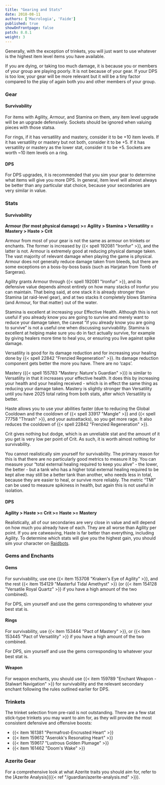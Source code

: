 ```yaml
---
title: "Gearing and Stats"
date: 2018-08-11
authors: ['Macrologia', 'Faide']
published: true
showOnFrontpage: false
patch: 8.0.1
weight: 3
---
```


Generally, with the exception of trinkets, you will just want to use whatever is the highest item level items you have available.

If you are dying, or taking too much damage, it is because you or members of your group are playing poorly. It is not because of your gear. If your DPS is too low, your gear will be more relevant but it will be a tiny factor compared to the play of again both you and other members of your group.

### Gear

#### Survivability

For items with Agility, Armour, and Stamina on them, any item level upgrade will be an upgrade defensively. Sockets should be ignored when valuing pieces with those statsa.

For rings, if it has versatility and mastery, consider it to be +10 item levels. If it has versatility or mastery but not both, consider it to be +5. If it has versatility or mastery as the lower stat, consider it to be +5. Sockets are worth ~10 item levels on a ring.

#### DPS

For DPS upgrades, it is recommended that you sim your gear to determine what items will give you more DPS. In general, item level will almost always be better than any particular stat choice, because your secondaries are very similar in value.

### Stats

#### Survivability

**Armour (for most physical damage) >= Agility > Stamina > Versatility = Mastery > Haste > Crit**

Armour from most of your gear is not the same as armour on trinkets or enchants. The former is increased by {{< spell 192081 "Ironfur" >}}, and the latter is not. Armour is extremely good at reducing physical damage taken. The vast majority of relevant damage when playing the game is physical. Armour does not generally reduce damage taken from bleeds, but there are some exceptions on a boss-by-boss basis (such as Harjatan from Tomb of Sargeras).

Agility grants Armour through {{< spell 192081 "Ironfur" >}}, and its defensive value depends almost entirely on how many stacks of Ironfur you can maintain. That being said, at one stack it is already stronger than Stamina (at raid-level gear), and at two stacks it completely blows Stamina (and Armour, for that matter) out of the water.

Stamina is excellent at increasing your Effective Health. Although this is not useful if you already know you are going to survive and merely want to reduce your damage taken, the caveat “if you already know you are going to survive” is not a useful one when discussing survivability. Stamina is excellent at helping make sure you do in fact actually survive, for example by giving healers more time to heal you, or ensuring you live against spike damage.

Versatility is good for its damage reduction and for increasing your healing done by {{< spell 22842 "Frenzied Regeneration" >}}. Its damage reduction component gets better the more you have. There are no ‘caps’.

Mastery ({{< spell 155783 "Mastery: Nature's Guardian" >}}) is similar to Versatility in that it increases your effective health. It does this by increasing your health and your healing received - which is in effect the same thing as reducing your damage taken. Mastery is slightly stronger than Versatility until you have 2025 total rating from both stats, after which Versatility is better.

Haste allows you to use your abilities faster (due to reducing the Global Cooldown and the cooldown of {{< spell 33917 "Mangle" >}} and {{< spell 77758 "Thrash" >}}, and your autoattacks), so you get more rage. It also reduces the cooldown of {{< spell 22842 "Frenzied Regeneration" >}}.

Crit gives nothing but dodge, which is an unreliable stat and the amount of it you get is very low per point of Crit. As such, it is worth almost nothing for survivability.

You cannot realistically sim yourself for survivability. The primary reason for this is that there are no particularly good metrics to measure it by. You can measure your “total external healing required to keep you alive” - the lower, the better - but a tank who has a higher total external healing required to be kept alive may still be a better tank than another, who needs less in total, because they are easier to heal, or survive more reliably. The metric “TMI” can be used to measure spikiness in health, but again this is not useful in isolation.

#### DPS

**Agility > Haste >= Crit >= Haste >= Mastery**

Realistically, all of our secondaries are very close in value and will depend on how much you already have of each. They are all worse than Agility per point. If you are catweaving, Haste is far better than everything, including Agility. To determine which stats will give you the highest gain, you should sim your character on [Raidbots](https://www.raidbots.com).

### Gems and Enchants

#### Gems 

For survivability, use one {{< item 153708 "Kraken's Eye of Agility" >}}, and the rest {{< item 154129 "Masterful Tidal Amethyst" >}} (or {{< item 154128 "Versatile Royal Quartz" >}} if you have a high amount of the two combined). 

For DPS, sim yourself and use the gems corresponding to whatever your best stat is. 

#### Rings

For survivability, use {{< item 153444 "Pact of Mastery" >}}, or {{< item 153445 "Pact of Versatility" >}} if you have a high amount of the two combined. 

For DPS, sim yourself and use the gems corresponding to whatever your best stat is. 


#### Weapon

For weapon enchants, you should use {{< item 159789 "Enchant Weapon - Stalwart Navigation" >}} for survivability and the relevant secondary enchant following the rules outlined earlier for DPS.

### Trinkets

The trinket selection from pre-raid is not outstanding. There are a few stat stick-type trinkets you may want to aim for, as they will provide the most consistent defensive and offensive boosts:

- {{< item 161381 "Permafrost-Encrusted Heart" >}}
- {{< item 159612 "Aserokk's Resonating Heart" >}}
- {{< item 159617 "Lustrous Golden Plumage" >}}
- {{< item 161462 "Doom's Wake" >}}

### Azerite Gear

For a comprehensive look at what Azerite traits you should aim for, refer to the [Azerite Analysis]({{< ref "/guardian/azerite-analysis.md" >}}).

